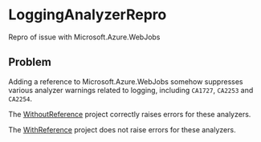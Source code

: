 # LoggingAnalyzerRepro
Repro of issue with Microsoft.Azure.WebJobs

## Problem

Adding a reference to Microsoft.Azure.WebJobs somehow suppresses various analyzer warnings related to logging,
including `CA1727`, `CA2253` and `CA2254`.

The [WithoutReference](tree/main/src/WithoutReference) project correctly raises errors for these analyzers.

The [WithReference](tree/main/src/WithReference) project does not raise errors for these analyzers.
